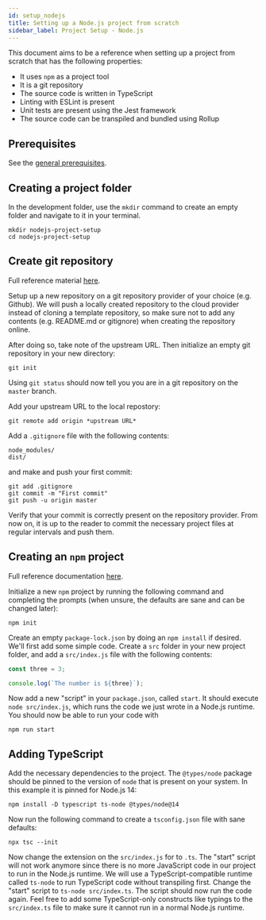 ```yaml
---
id: setup_nodejs
title: Setting up a Node.js project from scratch
sidebar_label: Project Setup - Node.js
---
```


This document aims to be a reference when setting up a project from scratch that has the following properties:

- It uses `npm` as a project tool
- It is a git repository
- The source code is written in TypeScript
- Linting with ESLint is present
- Unit tests are present using the Jest framework
- The source code can be transpiled and bundled using Rollup

## Prerequisites

See the [general prerequisites](/docs#general-prerequisites-for-practical-guides).

## Creating a project folder

In the development folder, use the `mkdir` command to create an empty folder and navigate to it in your terminal.

```
mkdir nodejs-project-setup
cd nodejs-project-setup
```

## Create git repository

Full reference material [here](https://git-scm.com/book/en/v2).

Setup up a new repository on a git repository provider of your choice (e.g. Github). We will push a locally created repository to the cloud provider instead of cloning a template repository, so make sure not to add any contents (e.g. README.md or gitignore) when creating the repository online.

After doing so, take note of the upstream URL. Then initialize an empty git repository in your new directory:

```
git init
```

Using `git status` should now tell you you are in a git repository on the `master` branch.

Add your upstream URL to the local repostory:

```
git remote add origin *upstream URL*
```

Add a `.gitignore` file with the following contents:

```
node_modules/
dist/
```

and make and push your first commit:

```
git add .gitignore
git commit -m "First commit"
git push -u origin master
```

Verify that your commit is correctly present on the repository provider. From now on, it is up to the reader to commit the necessary project files at regular intervals and push them.

## Creating an `npm` project

Full reference documentation [here](https://docs.npmjs.com/cli-documentation/).

Initialize a new `npm` project by running the following command and completing the prompts (when unsure, the defaults are sane and can be changed later):

```
npm init
```

Create an empty `package-lock.json` by doing an `npm install` if desired. We'll first add some simple code. Create a `src` folder in your new project folder, and add a `src/index.js` file with the following contents:

```js
const three = 3;

console.log(`The number is ${three}`);
```

Now add a new "script" in your `package.json`, called `start`. It should execute `node src/index.js`, which runs the code we just wrote in a Node.js runtime. You should now be able to run your code with

```
npm run start
```

## Adding TypeScript

Add the necessary dependencies to the project. The `@types/node` package should be pinned to the version of `node` that is present on your system. In this example it is pinned for Node.js 14:

```
npm install -D typescript ts-node @types/node@14
```

Now run the following command to create a `tsconfig.json` file with sane defaults:

```
npx tsc --init
```

Now change the extension on the `src/index.js` for to `.ts`. The "start" script will not work anymore since there is no more JavaScript code in our project to run in the Node.js runtime. We will use a TypeScript-compatible runtime called `ts-node` to run TypeScript code without transpiling first. Change the "start" script to `ts-node src/index.ts`. The script should now run the code again. Feel free to add some TypeScript-only constructs like typings to the `src/index.ts` file to make sure it cannot run in a normal Node.js runtime.
